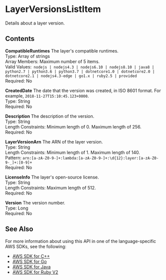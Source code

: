 # LayerVersionsListItem<a name="API_LayerVersionsListItem"></a>

Details about a layer version\.

## Contents<a name="API_LayerVersionsListItem_Contents"></a>

 **CompatibleRuntimes**   <a name="SSS-Type-LayerVersionsListItem-CompatibleRuntimes"></a>
The layer's compatible runtimes\.  
Type: Array of strings  
Array Members: Maximum number of 5 items\.  
Valid Values:` nodejs | nodejs4.3 | nodejs6.10 | nodejs8.10 | java8 | python2.7 | python3.6 | python3.7 | dotnetcore1.0 | dotnetcore2.0 | dotnetcore2.1 | nodejs4.3-edge | go1.x | ruby2.5 | provided`   
Required: No

 **CreatedDate**   <a name="SSS-Type-LayerVersionsListItem-CreatedDate"></a>
The date that the version was created, in ISO 8601 format\. For example, `2018-11-27T15:10:45.123+0000`\.  
Type: String  
Required: No

 **Description**   <a name="SSS-Type-LayerVersionsListItem-Description"></a>
The description of the version\.  
Type: String  
Length Constraints: Minimum length of 0\. Maximum length of 256\.  
Required: No

 **LayerVersionArn**   <a name="SSS-Type-LayerVersionsListItem-LayerVersionArn"></a>
The ARN of the layer version\.  
Type: String  
Length Constraints: Minimum length of 1\. Maximum length of 140\.  
Pattern: `arn:[a-zA-Z0-9-]+:lambda:[a-zA-Z0-9-]+:\d{12}:layer:[a-zA-Z0-9-_]+:[0-9]+`   
Required: No

 **LicenseInfo**   <a name="SSS-Type-LayerVersionsListItem-LicenseInfo"></a>
The layer's open\-source license\.  
Type: String  
Length Constraints: Maximum length of 512\.  
Required: No

 **Version**   <a name="SSS-Type-LayerVersionsListItem-Version"></a>
The version number\.  
Type: Long  
Required: No

## See Also<a name="API_LayerVersionsListItem_SeeAlso"></a>

For more information about using this API in one of the language\-specific AWS SDKs, see the following:
+  [AWS SDK for C\+\+](https://docs.aws.amazon.com/goto/SdkForCpp/lambda-2015-03-31/LayerVersionsListItem) 
+  [AWS SDK for Go](https://docs.aws.amazon.com/goto/SdkForGoV1/lambda-2015-03-31/LayerVersionsListItem) 
+  [AWS SDK for Java](https://docs.aws.amazon.com/goto/SdkForJava/lambda-2015-03-31/LayerVersionsListItem) 
+  [AWS SDK for Ruby V2](https://docs.aws.amazon.com/goto/SdkForRubyV2/lambda-2015-03-31/LayerVersionsListItem) 